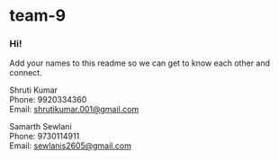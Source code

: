 # team-9

### Hi!
Add your names to this readme so we can get to know each other and connect.

Shruti Kumar <br/>
Phone: 9920334360 <br/>
Email: shrutikumar.001@gmail.com


Samarth Sewlani <br/>
Phone: 9730114911 <br/>
Email: sewlanis2605@gmail.com
